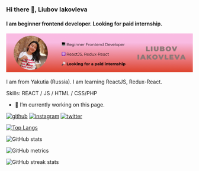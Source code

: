 ### Hi there 👋, Liubov Iakovleva
#### I am beginner frontend developer. Looking for paid internship.
<img src="banner for github.png" alt="Alt text" title="Optional title">

I am from Yakutia (Russia). I am learning ReactJS, Redux-React.  

Skills: REACT / JS / HTML / CSS/PHP

- 🔭 I’m currently working on this page. 


[<img src='https://cdn.jsdelivr.net/npm/simple-icons@3.0.1/icons/github.svg' alt='github' height='40'>](https://github.com/Liubov5)  [<img src='https://cdn.jsdelivr.net/npm/simple-icons@3.0.1/icons/instagram.svg' alt='instagram' height='40'>](https://www.instagram.com/liubov.yalll7/)  [<img src='https://cdn.jsdelivr.net/npm/simple-icons@3.0.1/icons/twitter.svg' alt='twitter' height='40'>](https://twitter.com/love_yalll5)  


[![Top Langs](https://github-readme-stats.vercel.app/api/top-langs/?username=Liubov5)](https://github.com/anuraghazra/github-readme-stats)

![GitHub stats](https://github-readme-stats.vercel.app/api?username=Liubov5&show_icons=true&count_private=true)  

![GitHub metrics](https://metrics.lecoq.io/Liubov5)  

![GitHub streak stats](https://streak-stats.demolab.com/?user=Liubov5)  
